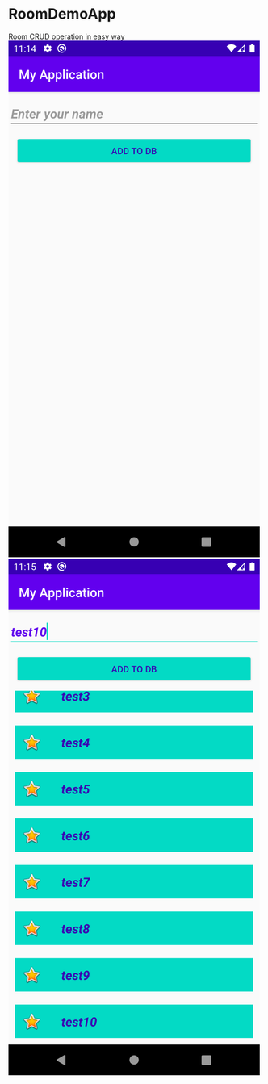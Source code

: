 # RoomDemoApp
Room CRUD operation in easy way
[![solarized dualmode](https://github.com/vishwakarmarahul00/RoomDemoApp/blob/main/app/src/main/res/drawable/img.png)](#features)
[![solarized dualmode](https://github.com/vishwakarmarahul00/RoomDemoApp/blob/main/app/src/main/res/drawable/Screenshot_1612547103.png)](#features)
